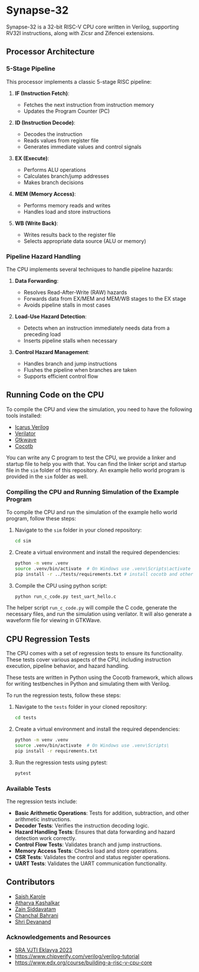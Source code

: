 # Synapse-32

Synapse-32 is a 32-bit RISC-V CPU core written in Verilog, supporting RV32I instructions, along with Zicsr and Zifencei extensions.

## Processor Architecture

### 5-Stage Pipeline
This processor implements a classic 5-stage RISC pipeline:

1. **IF (Instruction Fetch)**: 
   - Fetches the next instruction from instruction memory
   - Updates the Program Counter (PC)

2. **ID (Instruction Decode)**:
   - Decodes the instruction
   - Reads values from register file
   - Generates immediate values and control signals

3. **EX (Execute)**:
   - Performs ALU operations
   - Calculates branch/jump addresses
   - Makes branch decisions

4. **MEM (Memory Access)**:
   - Performs memory reads and writes
   - Handles load and store instructions

5. **WB (Write Back)**:
   - Writes results back to the register file
   - Selects appropriate data source (ALU or memory)

### Pipeline Hazard Handling

The CPU implements several techniques to handle pipeline hazards:

1. **Data Forwarding**:
   - Resolves Read-After-Write (RAW) hazards
   - Forwards data from EX/MEM and MEM/WB stages to the EX stage
   - Avoids pipeline stalls in most cases

2. **Load-Use Hazard Detection**:
   - Detects when an instruction immediately needs data from a preceding load
   - Inserts pipeline stalls when necessary

3. **Control Hazard Management**:
   - Handles branch and jump instructions
   - Flushes the pipeline when branches are taken
   - Supports efficient control flow

## Running Code on the CPU

To compile the CPU and view the simulation, you need to have the following tools installed:

- [Icarus Verilog](https://steveicarus.github.io/iverilog/usage/installation.html)
- [Verilator](https://verilator.org/guide/latest/install.html)
- [Gtkwave](https://gtkwave.sourceforge.net/)
- [Cocotb](https://cocotb.readthedocs.io/en/stable/)

You can write any C program to test the CPU, we provide a linker and startup file to help you with that. You can find the linker script and startup file in the `sim` folder of this repository. An example hello world program is provided in the `sim` folder as well.

### Compiling the CPU and Running Simulation of the Example Program

To compile the CPU and run the simulation of the example hello world program, follow these steps:

1. Navigate to the `sim` folder in your cloned repository:
   ```bash
   cd sim
   ```
2. Create a virtual environment and install the required dependencies:
   ```bash
   python -m venv .venv
   source .venv/bin/activate  # On Windows use .venv\Scripts\activate
   pip install -r ../tests/requirements.txt # install cocotb and other dependencies
   ```

3. Compile the CPU using python script:
   ```bash
   python run_c_code.py test_uart_hello.c
   ```

The helper script `run_c_code.py` will compile the C code, generate the necessary files, and run the simulation using verilator. It will also generate a waveform file for viewing in GTKWave.

## CPU Regression Tests

The CPU comes with a set of regression tests to ensure its functionality. These tests cover various aspects of the CPU, including instruction execution, pipeline behavior, and hazard handling.

These tests are written in Python using the Cocotb framework, which allows for writing testbenches in Python and simulating them with Verilog.

To run the regression tests, follow these steps:

1. Navigate to the `tests` folder in your cloned repository:
   ```bash
   cd tests
   ```
2. Create a virtual environment and install the required dependencies:
   ```bash
   python -m venv .venv
   source .venv/bin/activate  # On Windows use .venv\Scripts\
   pip install -r requirements.txt
   ```
3. Run the regression tests using pytest:
   ```bash
   pytest
   ```

### Available Tests

The regression tests include:
- **Basic Arithmetic Operations**: Tests for addition, subtraction, and other arithmetic instructions.
- **Decoder Tests**: Verifies the instruction decoding logic.
- **Hazard Handling Tests**: Ensures that data forwarding and hazard detection work correctly.
- **Control Flow Tests**: Validates branch and jump instructions.
- **Memory Access Tests**: Checks load and store operations.
- **CSR Tests**: Validates the control and status register operations.
- **UART Tests**: Validates the UART communication functionality.

## Contributors

- [Saish Karole](https://github.com/saishock1504)
- [Atharva Kashalkar](https://github.com/RapidRoger18)
- [Zain Siddavatam](https://github.com/SuperChamp234)
- [Chanchal Bahrani](https://github.com/Chanchal1010)
- [Shri Devanand](https://github.com/5iri)

### Acknowledgements and Resources

- [SRA VJTI Eklavya 2023](https://sravjti.in/)
- https://www.chipverify.com/verilog/verilog-tutorial
- https://www.edx.org/course/building-a-risc-v-cpu-core
